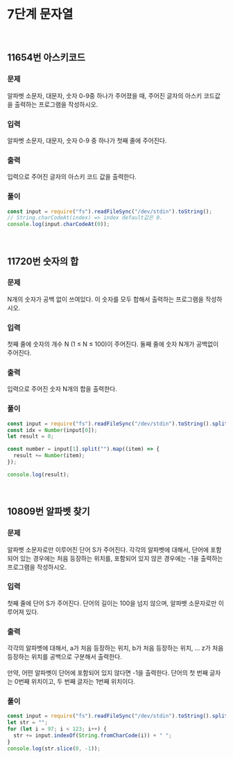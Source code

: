 # 7단계 문자열

<br>

## 11654번 아스키코드

### 문제

알파벳 소문자, 대문자, 숫자 0-9중 하나가 주어졌을 때, 주어진 글자의 아스키 코드값을 출력하는 프로그램을 작성하시오.

### 입력

알파벳 소문자, 대문자, 숫자 0-9 중 하나가 첫째 줄에 주어진다.

### 출력

입력으로 주어진 글자의 아스키 코드 값을 출력한다.

### 풀이

```js
const input = require("fs").readFileSync("/dev/stdin").toString();
// String.charCodeAt(index) => index default값은 0.
console.log(input.charCodeAt(0));
```

<br>

## 11720번 숫자의 합

### 문제

N개의 숫자가 공백 없이 쓰여있다. 이 숫자를 모두 합해서 출력하는 프로그램을 작성하시오.

### 입력

첫째 줄에 숫자의 개수 N (1 ≤ N ≤ 100)이 주어진다. 둘째 줄에 숫자 N개가 공백없이 주어진다.

### 출력

입력으로 주어진 숫자 N개의 합을 출력한다.

### 풀이

```js
const input = require("fs").readFileSync("/dev/stdin").toString().split("\n");
const idx = Number(input[0]);
let result = 0;

const number = input[1].split("").map((item) => {
  result += Number(item);
});

console.log(result);
```

<br>

## 10809번 알파벳 찾기

### 문제

알파벳 소문자로만 이루어진 단어 S가 주어진다. 각각의 알파벳에 대해서, 단어에 포함되어 있는 경우에는 처음 등장하는 위치를, 포함되어 있지 않은 경우에는 -1을 출력하는 프로그램을 작성하시오.

### 입력

첫째 줄에 단어 S가 주어진다. 단어의 길이는 100을 넘지 않으며, 알파벳 소문자로만 이루어져 있다.

### 출력

각각의 알파벳에 대해서, a가 처음 등장하는 위치, b가 처음 등장하는 위치, ... z가 처음 등장하는 위치를 공백으로 구분해서 출력한다.<br>
<br>
만약, 어떤 알파벳이 단어에 포함되어 있지 않다면 -1을 출력한다. 단어의 첫 번째 글자는 0번째 위치이고, 두 번째 글자는 1번째 위치이다.

### 풀이

```js
const input = require("fs").readFileSync("/dev/stdin").toString().split("");
let str = "";
for (let i = 97; i < 123; i++) {
  str += input.indexOf(String.fromCharCode(i)) + " ";
}
console.log(str.slice(0, -1));
```
